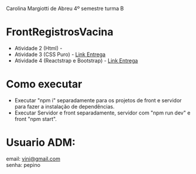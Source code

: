 Carolina Margiotti de Abreu 4º semestre turma B


# FrontRegistrosVacina
- Atividade 2 (Html) - 
- Atividade 3 (CSS Puro) - [Link Entrega](https://github.com/CarolinaMargiotti/FrontRegistrosVacina/releases/tag/CSS)
- Atividade 4 (Reactstrap e Bootstrap) - [Link Entrega]()

# Como executar
- Executar "npm i" separadamente para os projetos de front e servidor para fazer a instalação de dependências.
- Executar Servidor e front separadamente, servidor com "npm run dev" e front "npm start".

# Usuario ADM:
email: vini@gmail.com \
senha: pepino
